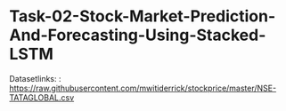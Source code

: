# Task-02-Stock-Market-Prediction-And-Forecasting-Using-Stacked-LSTM
Datasetlinks: : https://raw.githubusercontent.com/mwitiderrick/stockprice/master/NSE-TATAGLOBAL.csv
